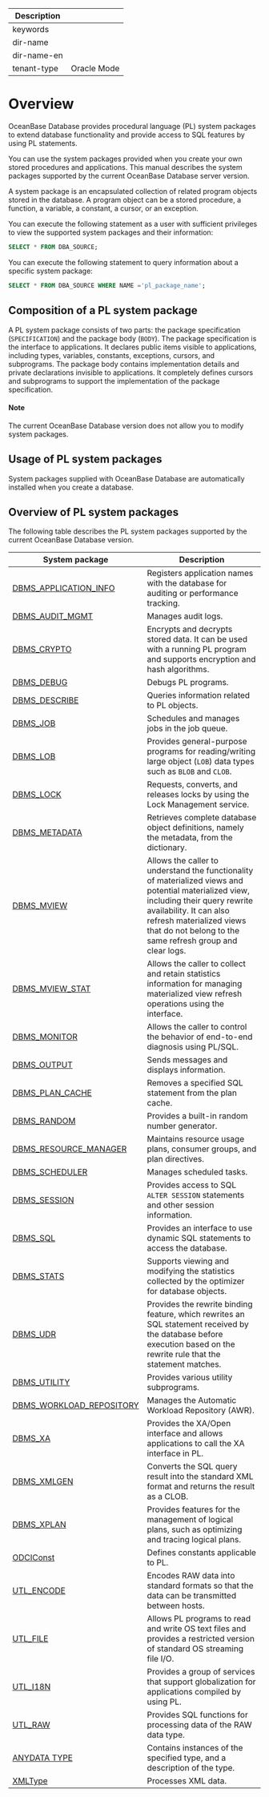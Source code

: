 | Description   |                 |
|---------------|-----------------|
| keywords      |                 |
| dir-name      |                 |
| dir-name-en   |                 |
| tenant-type   | Oracle Mode     |

# Overview

OceanBase Database provides procedural language (PL) system packages to extend database functionality and provide access to SQL features by using PL statements.

You can use the system packages provided when you create your own stored procedures and applications. This manual describes the system packages supported by the current OceanBase Database server version.

A system package is an encapsulated collection of related program objects stored in the database. A program object can be a stored procedure, a function, a variable, a constant, a cursor, or an exception.

You can execute the following statement as a user with sufficient privileges to view the supported system packages and their information:

```sql
SELECT * FROM DBA_SOURCE;
```

You can execute the following statement to query information about a specific system package:

```sql
SELECT * FROM DBA_SOURCE WHERE NAME ='pl_package_name';
```

## Composition of a PL system package

A PL system package consists of two parts: the package specification (`SPECIFICATION`) and the package body (`BODY`). The package specification is the interface to applications. It declares public items visible to applications, including types, variables, constants, exceptions, cursors, and subprograms. The package body contains implementation details and private declarations invisible to applications. It completely defines cursors and subprograms to support the implementation of the package specification.

  <main id="notice" type='explain'>
    <h4>Note</h4>
    <p>The current OceanBase Database version does not allow you to modify system packages. </p>
  </main>

## Usage of PL system packages

System packages supplied with OceanBase Database are automatically installed when you create a database.

## Overview of PL system packages

The following table describes the PL system packages supported by the current OceanBase Database version.

| System package | Description |
|---------------------------------------------------------|-----------------------------------------------|
| [DBMS_APPLICATION_INFO](1900.dbms-application-info-oracle/100.dbms-application-info-overview-oracle.md) | Registers application names with the database for auditing or performance tracking.  |
| [DBMS_AUDIT_MGMT](2600.dbms-audit-mgmt-oracle/100.dbms-audit-mgmt-overview-oracle.md) | Manages audit logs.  |
| [DBMS_CRYPTO](3800.dbms-crypto-oracle/100.dbms-crypto-overview-oracle.md) | Encrypts and decrypts stored data. It can be used with a running PL program and supports encryption and hash algorithms.  |
| [DBMS_DEBUG](5300.dbms-debug-oracle/100.dbms-debug-overview-oracle.md) | Debugs PL programs.  |
| [DBMS_DESCRIBE](5600.dbms-describe-oracle/100.dbms-describe-overview-oracle.md) | Queries information related to PL objects.  |
| [DBMS_JOB](8800.dbms-job-oracle/100.dbms-job-overview-oracle.md) | Schedules and manages jobs in the job queue.  |
| [DBMS_LOB](9300.dbms-lob-oracle/100.dbms-lob-overview-oracle.md) | Provides general-purpose programs for reading/writing large object (`LOB`) data types such as `BLOB` and `CLOB`.  |
| [DBMS_LOCK](9400.dbms-lock-oracle/100.dbms-lock-overview-oracle.md) | Requests, converts, and releases locks by using the Lock Management service.  |
| [DBMS_METADATA](9900.dbms-metadata-oracle/100.dbms-metadata-overview-oracle.md) | Retrieves complete database object definitions, namely the metadata, from the dictionary.  |
| [DBMS_MVIEW](9950.dbms-mview-oracle/100.dbms-mview-overview-oracle.md)  | Allows the caller to understand the functionality of materialized views and potential materialized view, including their query rewrite availability. It can also refresh materialized views that do not belong to the same refresh group and clear logs.    |
| [DBMS_MVIEW_STAT](10050.dbms-mview-stat-oracle/100.dbms-mview-stat-overview-oracle.md)  | Allows the caller to collect and retain statistics information for managing materialized view refresh operations using the interface.    |
| [DBMS_MONITOR](10000.dbms-monitor-oracle/100.dbms-monitor-overview-oracle.md)  | Allows the caller to control the behavior of end-to-end diagnosis using PL/SQL.    |
| [DBMS_OUTPUT](11100.dbms-output-oracle/100.dbms-output-overview-oracle.md) | Sends messages and displays information.  |
| [DBMS_PLAN_CACHE](12500.dbms-plan-cache-oracle/100.dbms-plan-cache-overview-oracle.md) | Removes a specified SQL statement from the plan cache.  |
| [DBMS_RANDOM](12700.dbms-random-oracle/100.dbms-random-overview-oracle.md) | Provides a built-in random number generator.  |
| [DBMS_RESOURCE_MANAGER](13300.dbms-resource-manager-oracle/100.dbms-resource-manager-overview-oracle.md) | Maintains resource usage plans, consumer groups, and plan directives.  |
| [DBMS_SCHEDULER](14200.dbms-scheduler-oracle/100.dbms-scheduler-overview-oracle.md) | Manages scheduled tasks.  |
| [DBMS_SESSION](14500.dbms-session-oracle/100.dbms-session-overview-oracle.md) | Provides access to SQL `ALTER SESSION` statements and other session information.  |
| [DBMS_SQL](15200.dbms-sql-oracle/100.dbms-sql-overview-oracle.md) | Provides an interface to use dynamic SQL statements to access the database.  |
| [DBMS_STATS](15900.dbms-stats-oracle/100.dbms-stats-overview-oracle.md) | Supports viewing and modifying the statistics collected by the optimizer for database objects.  |
| [DBMS_UDR](17800.dbms-udr-oracle/100.dbms-udr-overview-oracle.md) | Provides the rewrite binding feature, which rewrites an SQL statement received by the database before execution based on the rewrite rule that the statement matches.  |
| [DBMS_UTILITY](17900.dbms-utility-oracle/100.dbms-utility-overviewy-oracle.md) | Provides various utility subprograms.  |
| [DBMS_WORKLOAD_REPOSITORY](18400.dbms-workload-repository-oracle/100.dbms-workload-repository-overview-oracle.md) | Manages the Automatic Workload Repository (AWR).  |
| [DBMS_XA](18500.dbms-xa-oracle/100.dbms-xa-overview-oracle.md) | Provides the XA/Open interface and allows applications to call the XA interface in PL.  |
| [DBMS_XMLGEN](19700.dbms-xmlgen-oracle/100.dbms-xmlgen-system-package-overview-oracle.md) | Converts the SQL query result into the standard XML format and returns the result as a CLOB.  |
| [DBMS_XPLAN](20700.dbms-xplan-oracle/100.dbms-xplan-overview-oracle.md) | Provides features for the management of logical plans, such as optimizing and tracing logical plans.  |
| [ODCIConst](22800.odciconst-oracle/100.odciconst-overview-oracle.md) | Defines constants applicable to PL.  |
| [UTL_ENCODE](26000.utl-encode-oracle/100.utl-encode-overview-oracle.md) | Encodes RAW data into standard formats so that the data can be transmitted between hosts.  |
| [UTL_FILE](26100.utl-file-oracle/100.utl-file-overview-oracle.md) | Allows PL programs to read and write OS text files and provides a restricted version of standard OS streaming file I/O.  |
| [UTL_I18N](26300.utl-i18n-oracle/100.utl-i18n-overview-oracle.md) | Provides a group of services that support globalization for applications compiled by using PL.  |
| [UTL_RAW](27000.utl-raw-oracle/100.utl-raw-overview-oracle.md) | Provides SQL functions for processing data of the RAW data type.  |
| [ANYDATA TYPE](27800.anydata-type-oracle/100.anydata-type-overview-oracle.md) | Contains instances of the specified type, and a description of the type.  |
| [XMLType](29600.xmltype-oracle/100.xmltype-overview-oracle.md) | Processes XML data.  |
